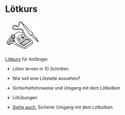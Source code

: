 # Lötkurs
![loet](https://github.com/frankyhub/png/blob/master/loet.png)

[Lötkurs](https://github.com/frankyhub/Loetkurs/blob/master/L%C3%B6tkurs.pdf) für Anfänger 

- Löten lernen in 10 Schritten

- Wie soll eine Lötstelle aussehen?

- Sicherheitshinweise und Umgang mit dem Lötkolben

- Lötübungen

- [Siehe auch:](https://github.com/frankyhub/Infos_Loetkolben) Sicherer Umgang mit dem Lötkolben



